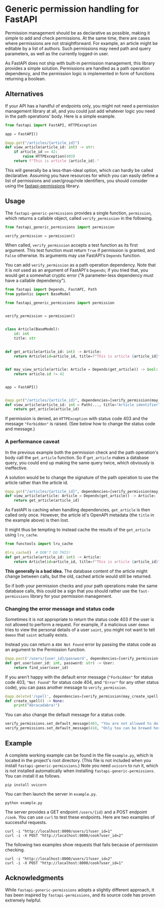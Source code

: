 # Generic permission handling for FastAPI

Permission management should be as declarative as possible, making it simple to add and check permissions. At the same time, there are cases where permissions are not straightforward. For example, an article might be editable by a list of authors. Such permissions may need path and query parameters, as well as the currently logged-in user.

As FastAPI does not ship with built-in permission management, this library provides a simple solution. Permissions are handled as a path operation dependency, and the permission logic is implemented in form of functions returning a boolean.

## Alternatives

If your API has a handful of endpoints only, you might not need a permission management library at all, and you could just add whatever logic you need in the path operations' body. Here is a simple example.

```python
from fastapi import FastAPI, HTTPException

app = FastAPI()

@app.get("/articles/{article_id}")
def view_article(article_id: int) -> str:
    if article_id == 42:
        raise HTTPException(403)
    return f"This is article {article_id}."
```

This will generally be a less-than-ideal option, which can hardly be called declarative. Assuming you have resources for which you can easily define a list of permissions and user/group/role identifiers, you should consider using the [fastapi-permissions](https://github.com/holgi/fastapi-permissions) library.

## Usage

The `fastapi-generic-permissions` provides a single function, `permission`, which returns a callable object, called `verify_permission` in the following.

```python
from fastapi_generic_permissions import permission

verify_permission = permission()
```

When called, `verify_permission` accepts a test function as its first argument. This test function must return `True` if permission is granted, and `False` otherwise. Its arguments may use FastAPI's `Depends` function.

You can add `verify_permission` as a path operation dependency. Note that it is *not* used as an argument of FastAPI's `Depends`; if you tried that, you would get a somewhat cryptic error ("A parameter-less dependency must have a callable dependency").

```python
from fastapi import Depends, FastAPI, Path
from pydantic import BaseModel

from fastapi_generic_permissions import permission


verify_permission = permission()


class Article(BaseModel):
    id: int
    title: str
    
    
def get_article(article_id: int) -> Article:
    return Article(id=article_id, title=f"This is article {article_id}")


def may_view_article(article: Article = Depends(get_article)) -> bool:
    return article.id != 42


app = FastAPI()


@app.get("/articles/{article_id}", dependencies=[verify_permission(may_view_article)])
def view_article(article_id: int = Path(..., title="Article identifier")) -> Article:
    return get_article(article_id)
```

If permission is denied, an `HTTPException` with status code 403 and the message `"Forbidden"` is raised. (See below how to change the status code and message.)

### A performance caveat

In the previous example both the permission check and the path operation's body call the `get_article` function. So if `get_article` makes a database query, you could end up making the same query twice, which obviously is ineffective.

A solution would be to change the signature of the path operation to use the article rather than the article id.

```python
@app.get("/articles/{article_id}", dependencies=[verify_permission(may_view_article)])
def view_article(article: Article = Depends(get_article)) -> Article:
    return get_article(article_id)
```

As FastAPI is caching when handling dependencies, `get_article` is then called only once. However, the article id's OpenAPI metadata (the `title` in the example above) is then lost.

It might thus be tempting to instead cache the results of the `get_article` using `lru_cache`.

```python
from functools import lru_cache

@lru_cache()  # DON'T DO THIS!
def get_article(article_id: int) -> Article:
    return Article(id=article_id, title=f"This is article {article_id}")
```

**This generally is a bad idea.** The database content of the article might change between calls, but the old, cached article would still be returned.

So if both your permission checks and your path operations make the same database calls, this could be a sign that you should rather use the `fast-permissions` library for your permission management.

### Changing the error message and status code

Sometimes it is not appropriate to return the status code 403 if the user is not allowed to perform a request. For example, if a malicious user `demon` tries to view the personal details of a user `saint`, you might not want to tell `demon` that `saint` actually exists.

Instead you can return a `404 Not Found` error by passing the status code as an argument to the Permission function.

```python
@app.post('/users/{user_id}/password', dependencies=[verify_permission(may_view_user, status_code=404)])
def get_user(user_id: int, password: str) -> User:
    return find_user(user_id)
```

If you aren't happy with the default error message (`"Forbidden"` for status code 403, `"Not Found"` for status code 404, and `"Error"` for any other status code), you can pass another message to `verify_permission`.

```python
@app.delete('/spell', dependencies=[verify_permission(may_create_spell, message="Only wizards are allowed to create a spell.")])
def create_spell() -> None:
    print("Abracadabra!")
```

You can also change the default message for a status code.

```python
verify_permissions.set_default_message(403, "You are not allowed to do this")
verify_permissions.set_default_message(418, "Only tea can be brewed here")
```

## Example

A complete working example can be found in the file `example.py`, which is located in the project's root directory. (This file is not included when you install `fastapi-generic-permissions`.) Note you need `uvicorn` to run it, which is not installed automatically when installing `fastapi-generic-permissions`. You can install it as follows.

```shell
pip install uvicorn
```

You can then launch the server in `example.py`.

```shell
python example.py
```

The server provides a GET endpoint `/users/{id}` and a POST endpoint `/cook`. You can use `curl` to test these endpoints. Here are two examples of successful requests.

```shell
curl -i "http://localhost:8000/users/1?user_id=1"
curl -i -X POST "http://localhost:8000/cook?user_id=2"
```

The following two examples show requests that fails because of permission checking.

```shell
curl -i "http://localhost:8000/users/1?user_id=2"
curl -i -X POST "http://localhost:8000/cook?user_id=1"
```

## Acknowledgments

While `fastapi-generic-permissions` adopts a slightly different approach, it has been inspired by `fastapi-permissions`, and its source code has proven extremely helpful.
